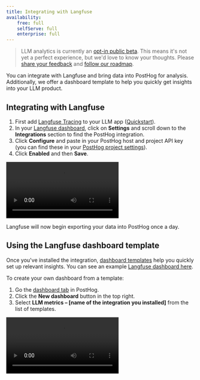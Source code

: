 ```yaml
---
title: Integrating with Langfuse
availability:
    free: full
    selfServe: full
    enterprise: full
---
```


> LLM analytics is currently an [opt-in public beta](/docs/getting-started/enable-betas). This means it's not yet a perfect experience, but we'd love to know your thoughts. Please [share your feedback](http://app.posthog.com/home#supportModal) and [follow our roadmap](https://github.com/PostHog/posthog/issues/18547).

You can integrate with Langfuse and bring data into PostHog for analysis. Additionally, we offer a dashboard template to help you quickly get insights into your LLM product. 

## Integrating with Langfuse

1. First add [Langfuse Tracing](https://langfuse.com/docs/tracing) to your LLM app ([Quickstart](https://langfuse.com/docs/get-started)).
2. In your [Langfuse dashboard](https://cloud.langfuse.com/), click on **Settings** and scroll down to the **Integrations** section to find the PostHog integration.
3. Click **Configure** and paste in your PostHog host and project API key (you can find these in your [PostHog project settings](https://us.posthog.com/settings/project)).
4. Click **Enabled** and then **Save**.

![How to set up the Langfuse PostHog integration](https://res.cloudinary.com/dmukukwp6/video/upload/v1713785335/posthog.com/contents/languse.mp4)

Langfuse will now begin exporting your data into PostHog once a day. 

## Using the Langfuse dashboard template

Once you've installed the integration, [dashboard templates](/docs/product-analytics/dashboards) help you quickly set up relevant insights. You can see an example [Langfuse dashboard here](https://eu.posthog.com/shared/HPOaK5zNVkP062nQJQJoooXe61l15w).

To create your own dashboard from a template:

1. Go the [dashboard tab](https://us.posthog.com/dashboard) in PostHog.
2. Click the **New dashboard** button in the top right.
3. Select **LLM metrics – [name of the integration you installed]** from the list of templates.

![How to create an LLM analytics dashboard using the template](https://res.cloudinary.com/dmukukwp6/video/upload/v1713967763/posthog.com/contents/docs/langfuse-dash.mp4)
